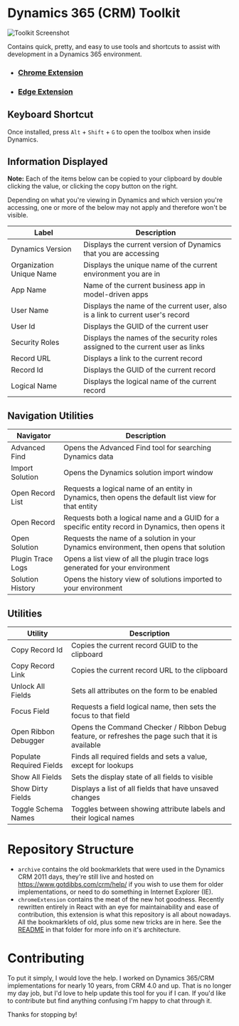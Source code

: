 # Dynamics 365 (CRM) Toolkit

![Toolkit Screenshot](https://github.com/gotdibbs/Dynamics-365-Toolkit/raw/master/chromeExtension/screenshots/screenshot-github.png)

Contains quick, pretty, and easy to use tools and shortcuts to assist with development in a Dynamics 365 environment.

* ### [Chrome Extension](https://chrome.google.com/webstore/devconsole/2a32dd73-ad4f-4679-92a4-e373d1d25970/ajhcbjjgonogiifldoofdeonjclcehkh/edit?hl=en_US)
* ### [Edge Extension](https://microsoftedge.microsoft.com/addons/detail/gotdibbs-toolbox-for-dyna/ennkdndjfimjjdklpmkacjfnbaebddom)

## Keyboard Shortcut

Once installed, press `Alt` + `Shift` + `G` to open the toolbox when inside Dynamics.

## Information Displayed

**Note:** Each of the items below can be copied to your clipboard by double clicking the value, or clicking the copy button on the right.

Depending on what you're viewing in Dynamics and which version you're accessing, one or more of the below may not apply and therefore won't be visible.

|Label|Description|
|---|---|
|Dynamics Version|Displays the current version of Dynamics that you are accessing|
|Organization Unique Name|Displays the unique name of the current environment you are in|
|App Name|Name of the current business app in model-driven apps|
|User Name|Displays the name of the current user, also is a link to current user's record|
|User Id|Displays the GUID of the current user|
|Security Roles|Displays the names of the security roles assigned to the current user as links|
|Record URL|Displays a link to the current record|
|Record Id|Displays the GUID of the current record|
|Logical Name|Displays the logical name of the current record|

## Navigation Utilities

|Navigator|Description|
|---|---|
|Advanced Find|Opens the Advanced Find tool for searching Dynamics data|
|Import Solution|Opens the Dynamics solution import window|
|Open Record List|Requests a logical name of an entity in Dynamics, then opens the default list view for that entity|
|Open Record|Requests both a logical name and a GUID for a specific entity record in Dynamics, then opens it|
|Open Solution|Requests the name of a solution in your Dynamics environment, then opens that solution|
|Plugin Trace Logs|Opens a list view of all the plugin trace logs generated for your environment|
|Solution History|Opens the history view of solutions imported to your environment|

## Utilities

|Utility|Description|
|---|---|
|Copy Record Id|Copies the current record GUID to the clipboard|
|Copy Record Link|Copies the current record URL to the clipboard|
|Unlock All Fields|Sets all attributes on the form to be enabled|
|Focus Field|Requests a field logical name, then sets the focus to that field|
|Open Ribbon Debugger|Opens the Command Checker / Ribbon Debug feature, or refreshes the page such that it is available|
|Populate Required Fields|Finds all required fields and sets a value, except for lookups|
|Show All Fields|Sets the display state of all fields to visible|
|Show Dirty Fields|Displays a list of all fields that have unsaved changes|
|Toggle Schema Names|Toggles between showing attribute labels and their logical names|

# Repository Structure

 - `archive` contains the old bookmarklets that were used in the Dynamics CRM 2011 days, they're still live and hosted on https://www.gotdibbs.com/crm/help/ if you wish to use them for older implementations, or need to do something in Internet Explorer (IE).
 - `chromeExtension` contains the meat of the new hot goodness. Recently rewritten entirely in React with an eye for maintainability and ease of contribution, this extension is what this repository is all about nowadays. All the bookmarklets of old, plus some new tricks are in here. See the [README](https://github.com/gotdibbs/Dynamics-365-Toolkit/blob/master/chromeExtension/README.md) in that folder for more info on it's architecture.


# Contributing

To put it simply, I would love the help. I worked on Dynamics 365/CRM implementations for nearly 10 years, from CRM 4.0 and up. That is no longer my day job, but I'd love to help update this tool for you if I can. If you'd like to contribute but find anything confusing I'm happy to chat through it.

Thanks for stopping by!
